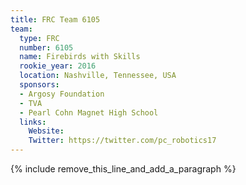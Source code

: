 ```yaml
---
title: FRC Team 6105
team:
  type: FRC
  number: 6105
  name: Firebirds with Skills
  rookie_year: 2016
  location: Nashville, Tennessee, USA
  sponsors:
  - Argosy Foundation
  - TVA
  - Pearl Cohn Magnet High School
  links:
    Website:
    Twitter: https://twitter.com/pc_robotics17
---
```


{% include remove_this_line_and_add_a_paragraph %}